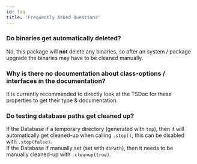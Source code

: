 ```yaml
---
id: faq
title: 'Frequently Asked Questions'
---
```


### Do binaries get automatically deleted?

No, this package will **not** delete any binaries, so after an system / package upgrade the binaries may have to be cleaned manually.

### Why is there no documentation about class-options / interfaces in the documentation?

It is currently recommended to directly look at the TSDoc for these properties to get their type & documentation.

### Do testing database paths get cleaned up?

If the Database if a temporary directory (generated with `tmp`), then it will automatically get cleaned-up when calling `.stop()`, this can be disabled with `.stop(false)`.  
If the Database if manually set (set with `dbPath`), then it needs to be manually cleaned-up with `.cleanup(true)`.
